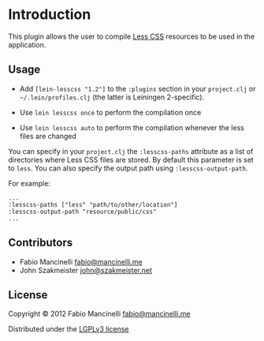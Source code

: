 # Introduction

This plugin allows the user to compile [Less CSS](http://lesscss.org/) resources
to be used in the application.

## Usage

* Add `[lein-lesscss "1.2"]` to the  `:plugins` section in your `project.clj` or `~/.lein/profiles.clj` (the latter is Leiningen 2-specific).

* Use `lein lesscss once` to perform the compilation once

* Use `lein lesscss auto` to perform the compilation whenever the less files are changed

You can specify in your `project.clj` the `:lesscss-paths` attribute as a list
of directories where Less CSS files are stored. By default this parameter is set
to `less`.  You can also specify the output path using `:lesscss-output-path`.

For example:

    ...
    :lesscss-paths ["less" "path/to/other/location"]
    :lesscss-output-path "resource/public/css"
    ...

## Contributors

* Fabio Mancinelli <fabio@mancinelli.me>
* John Szakmeister <john@szakmeister.net>

## License

Copyright © 2012 Fabio Mancinelli <fabio@mancinelli.me>

Distributed under the [LGPLv3 license](http://www.gnu.org/licenses/lgpl-3.0.en.html)
